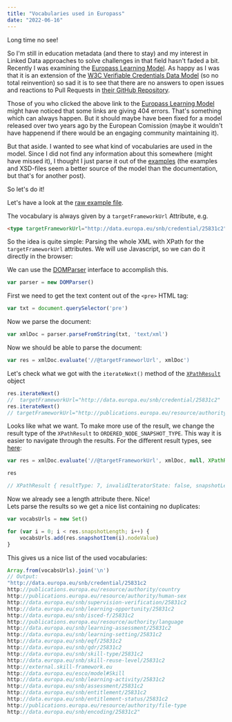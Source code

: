 ```yaml
---
title: "Vocabularies used in Europass"
date: "2022-06-16"
---
```


Long time no see!

So I'm still in education metadata (and there to stay) and my interest in Linked Data approaches to solve challenges in that field hasn't faded a bit.
Recently I was examining the [Europass Learning Model](https://joinup.ec.europa.eu/collection/semantic-interoperability-community-semic/solution/europass-learning-model/release/050).
As happy as I was that it is an extension of the [W3C Verifiable Credentials Data Model](https://github.com/w3c/vc-data-model) (so no total reinvention) so sad it is to see that there are no answers to open issues and reactions to Pull Requests in [their GitHub Repository](https://github.com/european-commission-empl/European-Learning-Model).

Those of you who clicked the above link to the [Europass Learning Model](https://joinup.ec.europa.eu/collection/semantic-interoperability-community-semic/solution/europass-learning-model/release/050) might have noticed that some links are giving 404 errors.
That's something which can always happen.
But it should maybe have been fixed for a model released over two years ago by the European Comission (maybe it wouldn't have happenend if there would be an engaging community maintaining it).

But that aside.
I wanted to see what kind of vocabularies are used in the model.
Since I did not find any information about this somewhere (might have missed it), I thought I just parse it out of the [examples](https://github.com/european-commission-empl/European-Learning-Model/tree/master/Credentials/XML%20Examples) (the examples and XSD-files seem a better source of the model than the documentation, but that's for another post).

So let's do it!

Let's have a look at the [raw example file](https://raw.githubusercontent.com/european-commission-empl/European-Learning-Model/master/Credentials/XML%20Examples/EDC_SampleACT_AA.xml).

The vocabulary is always given by a `targetFrameworkUrl` Attribute, e.g.  
``` html
<type targetFrameworkUrl="http://data.europa.eu/snb/credential/25831c2" uri="http://data.europa.eu/snb/credential/6dff8a0f87">
```

So the idea is quite simple: Parsing the whole XML with XPath for the `targetFrameworkUrl` attributes.
We will use Javascript, so we can do it directly in the browser:

We can use the [DOMParser](https://developer.mozilla.org/en-US/docs/Web/API/DOMParser) interface to accomplish this.  
``` js
var parser = new DOMParser()
```

First we need to get the text content out of the `<pre>` HTML tag:  
``` js
var txt = document.querySelector('pre')
```

Now we parse the document:  
``` js
var xmlDoc = parser.parseFromString(txt, 'text/xml')
```

Now we should be able to parse the document:  
``` js
var res = xmlDoc.evaluate('//@targetFrameworlUrl', xmlDoc')
```

Let's check what we got with the `iterateNext()` method of the [`XPathResult`](https://developer.mozilla.org/en-US/docs/Web/API/XPathResult) object  
``` js
res.iterateNext()
//  targetFrameworkUrl="http://data.europa.eu/snb/credential/25831c2"
res.iterateNext()
// targetFrameworkUrl="http://publications.europa.eu/resource/authority/country"
```

Looks like what we want. To make more use of the result, we change the result type of the `XPathResult` to `ORDERED_NODE_SNAPSHOT_TYPE`. This way it is easier to navigate through the results. For the different result types, see [here](https://developer.mozilla.org/en-US/docs/Web/API/XPathResult#constants):  
``` js
var res = xmlDoc.evaluate('//@targetFrameworkUrl', xmlDoc, null, XPathResult.ORDERED_NODE_SNAPSHOT_TYPE)

res

// XPathResult { resultType: 7, invalidIteratorState: false, snapshotLength: 236 }
```
 
Now we already see a length attribute there. Nice!  
Lets parse the results so we get a nice list containing no duplicates:  
``` js
var vocabsUrls = new Set()

for (var i = 0; i < res.snapshotLength; i++) {
    vocabsUrls.add(res.snapshotItem(i).nodeValue)
}
```

This gives us a nice list of the used vocabularies:  
``` js
Array.from(vocabsUrls).join('\n')
// Output:
"http://data.europa.eu/snb/credential/25831c2
http://publications.europa.eu/resource/authority/country
http://publications.europa.eu/resource/authority/human-sex
http://data.europa.eu/snb/supervision-verification/25831c2
http://data.europa.eu/snb/learning-opportunity/25831c2
http://data.europa.eu/snb/isced-f/25831c2
http://publications.europa.eu/resource/authority/language
http://data.europa.eu/snb/learning-assessment/25831c2
http://data.europa.eu/snb/learning-setting/25831c2
http://data.europa.eu/snb/eqf/25831c2
http://data.europa.eu/snb/qdr/25831c2
http://data.europa.eu/snb/skill-type/25831c2
http://data.europa.eu/snb/skill-reuse-level/25831c2
http://external.skill-framework.eu
http://data.europa.eu/esco/model#Skill
http://data.europa.eu/snb/learning-activity/25831c2
http://data.europa.eu/snb/assessment/25831c2
http://data.europa.eu/snb/entitlement/25831c2
http://data.europa.eu/snb/entitlement-status/25831c2
http://publications.europa.eu/resource/authority/file-type
http://data.europa.eu/snb/encoding/25831c2"
```

